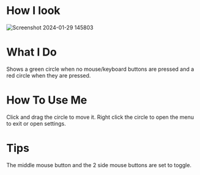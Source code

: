 # How I look
![Screenshot 2024-01-29 145803](https://github.com/peavey2787/KeyDownAlert/assets/11081113/824c19f7-7e85-4d39-a0a9-722b4756dad9)

# What I Do
Shows a green circle when no mouse/keyboard buttons are pressed and a red circle when they are pressed. 

# How To Use Me
Click and drag the circle to move it.
Right click the circle to open the menu to exit or open settings.

# Tips
The middle mouse button and the 2 side mouse buttons are set to toggle.
